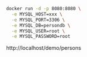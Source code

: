 ```bash
docker run -d -p 8080:8080 \
  -e MYSQL_HOST=xxx \
  -e MYSQL_PORT=3306 \
  -e MYSQL_DB=persondb \
  -e MYSQL_USER=root \
  -e MYSQL_PASSWORD=root 
```


http://localhost/demo/persons
